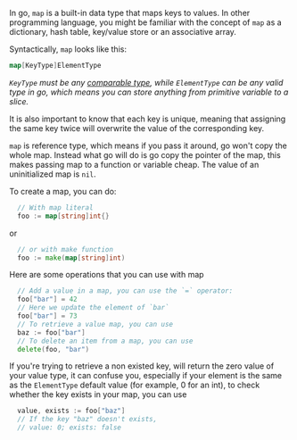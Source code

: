 In go, `map` is a built-in data type that maps keys to values. In other programming language, you might be familiar with the concept of `map` as a dictionary, hash table, key/value store or an associative array.

Syntactically, `map` looks like this:

```go
map[KeyType]ElementType
```

_`KeyType` must be any [comparable type][gospec-comparable], while `ElementType` can be any valid type in go, which means you can store anything from primitive variable to a slice._

It is also important to know that each key is unique, meaning that assigning the same key twice will overwrite the value of the corresponding key.

`map` is reference type, which means if you pass it around, go won't copy the whole map. Instead what go will do is go copy the pointer of the map, this makes passing map to a function or variable cheap. The value of an uninitialized map is `nil`.

To create a map, you can do:

```go
  // With map literal
  foo := map[string]int{}
```

or

```go
  // or with make function
  foo := make(map[string]int)
```

Here are some operations that you can use with map

```go
  // Add a value in a map, you can use the `=` operator:
  foo["bar"] = 42
  // Here we update the element of `bar`
  foo["bar"] = 73
  // To retrieve a value map, you can use
  baz := foo["bar"]
  // To delete an item from a map, you can use
  delete(foo, "bar")
```

If you're trying to retrieve a non existed key, will return the zero value of your value type, it can confuse you, especially if your element is the same as the `ElementType` default value (for example, 0 for an int), to check whether the key exists in your map, you can use

```go
  value, exists := foo["baz"]
  // If the key "baz" doesn't exists,
  // value: 0; exists: false
```

[gospec-comparable]: https://golang.org/ref/spec#Comparison_operators
